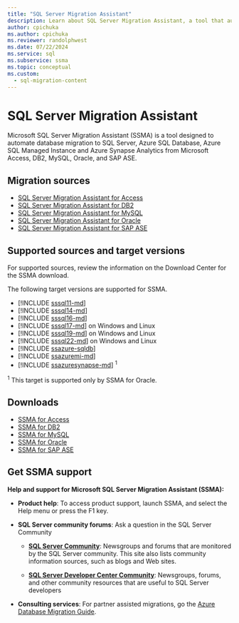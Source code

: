 ```yaml
---
title: "SQL Server Migration Assistant"
description: Learn about SQL Server Migration Assistant, a tool that automates database migration to SQL Server from Microsoft Access, DB2, MySQL, Oracle, and SAP ASE.
author: cpichuka
ms.author: cpichuka
ms.reviewer: randolphwest
ms.date: 07/22/2024
ms.service: sql
ms.subservice: ssma
ms.topic: conceptual
ms.custom:
  - sql-migration-content
---
```

# SQL Server Migration Assistant

Microsoft SQL Server Migration Assistant (SSMA) is a tool designed to automate database migration to SQL Server, Azure SQL Database, Azure SQL Managed Instance and Azure Synapse Analytics from Microsoft Access, DB2, MySQL, Oracle, and SAP ASE.

## Migration sources

- [SQL Server Migration Assistant for Access](access/sql-server-migration-assistant-for-access-accesstosql.md)
- [SQL Server Migration Assistant for DB2](db2/sql-server-migration-assistant-for-db2-db2tosql.md)
- [SQL Server Migration Assistant for MySQL](mysql/sql-server-migration-assistant-for-mysql-mysqltosql.md)
- [SQL Server Migration Assistant for Oracle](oracle/sql-server-migration-assistant-for-oracle-oracletosql.md)
- [SQL Server Migration Assistant for SAP ASE](sybase/sql-server-migration-assistant-for-sybase-sybasetosql.md)

## Supported sources and target versions

For supported sources, review the information on the Download Center for the SSMA download.

The following target versions are supported for SSMA.

- [!INCLUDE [sssql11-md](../includes/sssql11-md.md)]
- [!INCLUDE [sssql14-md](../includes/sssql14-md.md)]
- [!INCLUDE [sssql16-md](../includes/sssql16-md.md)]
- [!INCLUDE [sssql17-md](../includes/sssql17-md.md)] on Windows and Linux
- [!INCLUDE [sssql19-md](../includes/sssql19-md.md)] on Windows and Linux
- [!INCLUDE [sssql22-md](../includes/sssql22-md.md)] on Windows and Linux
- [!INCLUDE [ssazure-sqldb](../includes/ssazure-sqldb.md)]
- [!INCLUDE [ssazuremi-md](../includes/ssazuremi-md.md)]
- [!INCLUDE [ssazuresynapse-md](../includes/ssazuresynapse-md.md)] <sup>1</sup>

<sup>1</sup> This target is supported only by SSMA for Oracle.

## Downloads

- [SSMA for Access](https://aka.ms/ssmaforaccess)
- [SSMA for DB2](https://aka.ms/ssmafordb2)
- [SSMA for MySQL](https://aka.ms/ssmaformysql)
- [SSMA for Oracle](https://aka.ms/ssmafororacle)
- [SSMA for SAP ASE](https://aka.ms/ssmaforsybase)

## Get SSMA support

**Help and support for Microsoft SQL Server Migration Assistant (SSMA):**

- **Product help**: To access product support, launch SSMA, and select the Help menu or press the F1 key.

- **SQL Server community forums**: Ask a question in the SQL Server Community

  - **[SQL Server Community](../sql-server/index.yml)**: Newsgroups and forums that are monitored by the SQL Server community. This site also lists community information sources, such as blogs and Web sites.

  - **[SQL Server Developer Center Community](../sql-server/index.yml)**: Newsgroups, forums, and other community resources that are useful to SQL Server developers

- **Consulting services**: For partner assisted migrations, go the [Azure Database Migration Guide](/data-migration/).
